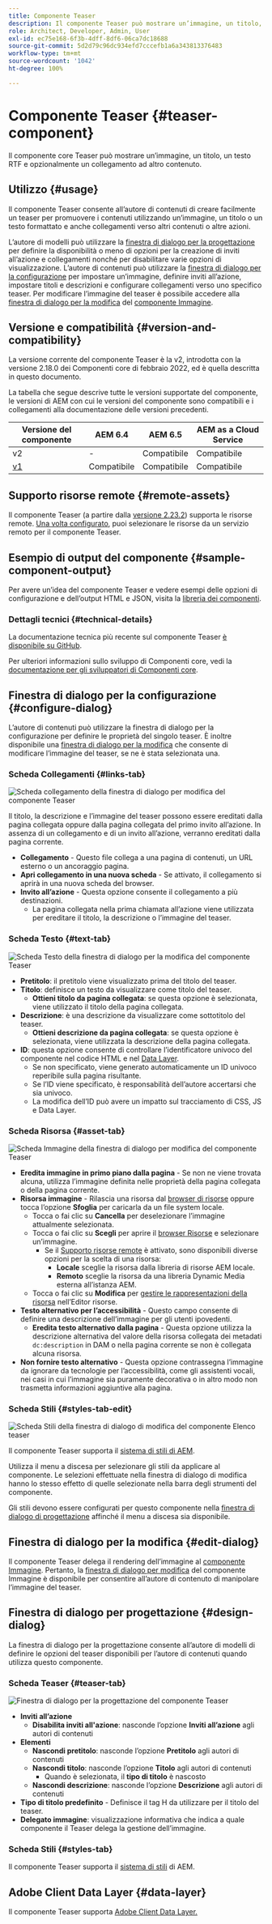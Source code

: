 ```yaml
---
title: Componente Teaser
description: Il componente Teaser può mostrare un’immagine, un titolo, un testo RTF e opzionalmente un collegamento ad altro contenuto.
role: Architect, Developer, Admin, User
exl-id: ec75e168-6f3b-4dff-8df6-06ca7dc18688
source-git-commit: 5d2d79c96dc934efd7cccefb1a6a343813376483
workflow-type: tm+mt
source-wordcount: '1042'
ht-degree: 100%

---
```


# Componente Teaser {#teaser-component}

Il componente core Teaser può mostrare un’immagine, un titolo, un testo RTF e opzionalmente un collegamento ad altro contenuto.

## Utilizzo {#usage}

Il componente Teaser consente all’autore di contenuti di creare facilmente un teaser per promuovere i contenuti utilizzando un’immagine, un titolo o un testo formattato e anche collegamenti verso altri contenuti o altre azioni.

L’autore di modelli può utilizzare la [finestra di dialogo per la progettazione](#design-dialog) per definire la disponibilità o meno di opzioni per la creazione di inviti all’azione e collegamenti nonché per disabilitare varie opzioni di visualizzazione. L’autore di contenuti può utilizzare la [finestra di dialogo per la configurazione](#configure-dialog) per impostare un’immagine, definire inviti all’azione, impostare titoli e descrizioni e configurare collegamenti verso uno specifico teaser. Per modificare l’immagine del teaser è possibile accedere alla [finestra di dialogo per la modifica](image.md#edit-dialog) del [componente Immagine](image.md).

## Versione e compatibilità {#version-and-compatibility}

La versione corrente del componente Teaser è la v2, introdotta con la versione 2.18.0 dei Componenti core di febbraio 2022, ed è quella descritta in questo documento.

La tabella che segue descrive tutte le versioni supportate del componente, le versioni di AEM con cui le versioni del componente sono compatibili e i collegamenti alla documentazione delle versioni precedenti.

| Versione del componente | AEM 6.4 | AEM 6.5 | AEM as a Cloud Service |
|---|---|---|---|
| v2 | - | Compatibile | Compatibile |
| [v1](v1/teaser.md) | Compatibile | Compatibile | Compatibile |

## Supporto risorse remote {#remote-assets}

Il componente Teaser (a partire dalla [versione 2.23.2](/help/versions.md)) supporta le risorse remote. [Una volta configurato](/help/developing/remote-assets.md), puoi selezionare le risorse da un servizio remoto per il componente Teaser.

## Esempio di output del componente {#sample-component-output}

Per avere un’idea del componente Teaser e vedere esempi delle opzioni di configurazione e dell’output HTML e JSON, visita la [libreria dei componenti](https://adobe.com/go/aem_cmp_library_teaser_it).

### Dettagli tecnici {#technical-details}

La documentazione tecnica più recente sul componente Teaser [è disponibile su GitHub](https://adobe.com/go/aem_cmp_tech_teaser_v1_it).

Per ulteriori informazioni sullo sviluppo di Componenti core, vedi la [documentazione per gli sviluppatori di Componenti core](/help/developing/overview.md).

## Finestra di dialogo per la configurazione {#configure-dialog}

L’autore di contenuti può utilizzare la finestra di dialogo per la configurazione per definire le proprietà del singolo teaser. È inoltre disponibile una [finestra di dialogo per la modifica](#edit-dialog) che consente di modificare l’immagine del teaser, se ne è stata selezionata una.

### Scheda Collegamenti {#links-tab}

![Scheda collegamento della finestra di dialogo per modifica del componente Teaser](/help/assets/teaser-edit-links.png)

Il titolo, la descrizione e l’immagine del teaser possono essere ereditati dalla pagina collegata oppure dalla pagina collegata del primo invito all’azione. In assenza di un collegamento e di un invito all’azione, verranno ereditati dalla pagina corrente.

* **Collegamento** - Questo file collega a una pagina di contenuti, un URL esterno o un ancoraggio pagina.
* **Apri collegamento in una nuova scheda** - Se attivato, il collegamento si aprirà in una nuova scheda del browser.
* **Invito all’azione** - Questa opzione consente il collegamento a più destinazioni.
   * La pagina collegata nella prima chiamata all’azione viene utilizzata per ereditare il titolo, la descrizione o l’immagine del teaser.

### Scheda Testo {#text-tab}

![Scheda Testo della finestra di dialogo per la modifica del componente Teaser](/help/assets/teaser-edit-text.png)

* **Pretitolo**: il pretitolo viene visualizzato prima del titolo del teaser.
* **Titolo**: definisce un testo da visualizzare come titolo del teaser.
   * **Ottieni titolo da pagina collegata**: se questa opzione è selezionata, viene utilizzato il titolo della pagina collegata.
* **Descrizione**: è una descrizione da visualizzare come sottotitolo del teaser.
   * **Ottieni descrizione da pagina collegata**: se questa opzione è selezionata, viene utilizzata la descrizione della pagina collegata.
* **ID**: questa opzione consente di controllare l’identificatore univoco del componente nel codice HTML e nel [Data Layer](/help/developing/data-layer/overview.md).
   * Se non specificato, viene generato automaticamente un ID univoco reperibile sulla pagina risultante.
   * Se l’ID viene specificato, è responsabilità dell’autore accertarsi che sia univoco.
   * La modifica dell’ID può avere un impatto sul tracciamento di CSS, JS e Data Layer.

### Scheda Risorsa {#asset-tab}

![Scheda Immagine della finestra di dialogo per modifica del componente Teaser](/help/assets/teaser-edit-image.png)

* **Eredita immagine in primo piano dalla pagina** - Se non ne viene trovata alcuna, utilizza l’immagine definita nelle proprietà della pagina collegata o della pagina corrente.
* **Risorsa immagine** - Rilascia una risorsa dal [browser di risorse](https://experienceleague.adobe.com/docs/experience-manager-cloud-service/sites/authoring/fundamentals/environment-tools.html?lang=it) oppure tocca l’opzione **Sfoglia** per caricarla da un file system locale.
   * Tocca o fai clic su **Cancella** per deselezionare l’immagine attualmente selezionata.
   * Tocca o fai clic su **Scegli** per aprire il [browser Risorse](https://experienceleague.adobe.com/docs/experience-manager-cloud-service/sites/authoring/fundamentals/environment-tools.html?lang=it) e selezionare un’immagine.
      * Se il [Supporto risorse remote](#remote-assets) è attivato, sono disponibili diverse opzioni per la scelta di una risorsa:
         * **Locale** sceglie la risorsa dalla libreria di risorse AEM locale.
         * **Remoto** sceglie la risorsa da una libreria Dynamic Media esterna all’istanza AEM.
   * Tocca o fai clic su **Modifica** per [gestire le rappresentazioni della risorsa](https://experienceleague.adobe.com/docs/experience-manager-cloud-service/assets/manage/manage-digital-assets.html?lang=it) nell’Editor risorse.
* **Testo alternativo per l’accessibilità** - Questo campo consente di definire una descrizione dell’immagine per gli utenti ipovedenti.
   * **Eredita testo alternativo dalla pagina** - Questa opzione utilizza la descrizione alternativa del valore della risorsa collegata dei metadati `dc:description` in DAM o nella pagina corrente se non è collegata alcuna risorsa.
* **Non fornire testo alternativo** - Questa opzione contrassegna l’immagine da ignorare da tecnologie per l’accessibilità, come gli assistenti vocali, nei casi in cui l’immagine sia puramente decorativa o in altro modo non trasmetta informazioni aggiuntive alla pagina.

### Scheda Stili {#styles-tab-edit}

![Scheda Stili della finestra di dialogo di modifica del componente Elenco teaser](/help/assets/teaser-edit-styles.png)

Il componente Teaser supporta il [sistema di stili di AEM](/help/get-started/authoring.md#component-styling).

Utilizza il menu a discesa per selezionare gli stili da applicare al componente. Le selezioni effettuate nella finestra di dialogo di modifica hanno lo stesso effetto di quelle selezionate nella barra degli strumenti del componente.

Gli stili devono essere configurati per questo componente nella [finestra di dialogo di progettazione](#design-dialog) affinché il menu a discesa sia disponibile.

## Finestra di dialogo per la modifica {#edit-dialog}

Il componente Teaser delega il rendering dell’immagine al [componente Immagine](image.md). Pertanto, la [finestra di dialogo per modifica](image.md#edit-dialog) del componente Immagine è disponibile per consentire all’autore di contenuto di manipolare l’immagine del teaser.

## Finestra di dialogo per progettazione {#design-dialog}

La finestra di dialogo per la progettazione consente all’autore di modelli di definire le opzioni del teaser disponibili per l’autore di contenuti quando utilizza questo componente.

### Scheda Teaser {#teaser-tab}

![Finestra di dialogo per la progettazione del componente Teaser](/help/assets/teaser-design.png)

* **Inviti all’azione**
   * **Disabilita inviti all&#39;azione**: nasconde l’opzione **Inviti all’azione** agli autori di contenuti
* **Elementi**
   * **Nascondi pretitolo**: nasconde l’opzione **Pretitolo** agli autori di contenuti
   * **Nascondi titolo**: nasconde l’opzione **Titolo** agli autori di contenuti
      * Quando è selezionata, il **tipo di titolo** è nascosto
   * **Nascondi descrizione**: nasconde l’opzione **Descrizione** agli autori di contenuti
* **Tipo di titolo predefinito** - Definisce il tag H da utilizzare per il titolo del teaser.
* **Delegato immagine**: visualizzazione informativa che indica a quale componente il Teaser delega la gestione dell’immagine.

### Scheda Stili {#styles-tab}

Il componente Teaser supporta il [sistema di stili](/help/get-started/authoring.md#component-styling) di AEM.

## Adobe Client Data Layer {#data-layer}

Il componente Teaser supporta [Adobe Client Data Layer.](/help/developing/data-layer/overview.md)
